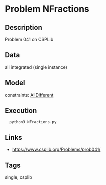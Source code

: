 # Problem NFractions
## Description
Problem 041 on CSPLib

## Data
all integrated (single instance)

## Model
  constraints: [AllDifferent](http://pycsp.org/documentation/constraints/AllDifferent)

## Execution
```
  python3 NFractions.py
```

## Links
 - https://www.csplib.org/Problems/prob041/

## Tags
  single, csplib


